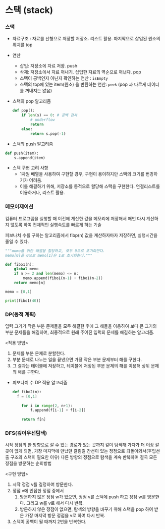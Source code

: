 # 스택 (stack)

### 스택

- 자료구조 : 자료를 선형으로 저장할 저장소. 리스트 활용. 마지막으로 삽입된 원소의 위치를 top
- 연산
  - 삽입: 저장소에 자료 저장. push
  - 삭제: 저장소에서 자료 꺼내기. 삽입한 자료의 역순으로 꺼낸다. pop
  - 스택이 공백인지 아닌지 확인하는 연산 : `isEmpty`
  - 스택의 top에 있는 item(원소) 을 반환하는 연산: `peek` (pop 과 다르게 데이터를 꺼내지는 않음)

- 스택의 pop 알고리즘

  ```python
  def pop():
      if len(s) == 0: # 공백 검사
          # underflow
          return
      else:
          return s.pop(-1)
  ```

-  스택의 push 알고리즘

  ```python
  def push(item):
      s.append(item)
  ```

- 스택 구현 고려 사항
  - 1차원 배열을 사용하여 구현할 경우, 구현이 용이하지만 스택의 크기를 변경하기가 어려움.
  - 이를 해결하기 위해, 저장소를 동적으로 할당해 스택을 구현한다. 연결리스트를 이용하거나, 리스트 활용.





### 메모이제이션

컴퓨터 프로그램을 실행할 때 이전에 계산한 값을 메모리에 저장해서 매번 다시 계산하지 않도록 하여 전체적인 실행속도를 빠르게 하는 기술

피보나치 수를 구하는 알고리즘에서 fibp(n) 값을 계산하자마자 저장하면, 실행시간을 줄일 수 있다.

```python
"""momo를 위한 배열을 할당하고, 모두 0으로 초기화한다.
memo[0]을 0으로 memo[1]은 1로 초기화한다."""

def fibo1(n):
    global memo
	if n >= 2 and len(memo) <= n:
        memo.append(fibo1(n-1) + fibo1(n-2))
    return memo[n]

memo = [0,1]

print(fibo1(40))
```





### DP(동적 계획)

입력 크기가 작은 부분 문제들을 모두 해결한 후에 그 해들을 이용하여 보다 큰 크기의 부분 문제들을 해결하여, 최종적으로 원래 주어진 입력의 문제를 해결하는 알고리즘.

<적용 방법>

1. 문제를 부분 문제로 분할한다.
2. 부분 문제로 나누는 일을 끝냈으면 가장 작은 부분 문제부터 해를 구한다.
3. 그 결과는 테이블에 저장하고, 테이블에 저장된 부분 문제의 해를 이용해 상위 문제의 해를 구한다.



- 피보나치 수 DP 적용 알고리즘

  ```python
  def fibo2(n):
  	f = [0,1]
  	
      for i in range(2, n+1):
          f.append(f[i-1] + f[i-2])
          
      return f[n]
  ```

  



### DFS(깊이우선탐색)

시작 정점의 한 방향으로 갈 수 있는 경로가 있는 곳까지 깊이 탐색해 가다가 더 이상 갈 곳이 없게 되면, 가장 마지막에 만났던 갈림길 간선이 있는 정점으로 되돌아와서(후입선출 구조의 스택이 필요한 이유) 다른 방향의 정점으로 탐색을 계속 반복하여 결국 모든 정점을 방문하는 순회방법

<구현 방법>

1. 시작 정점 v를 결정하여 방문한다.
2. 정점 v에 인접한 정점 중에서
   1. 방문하지 않은 정점 w가 있으면, 정점 v를 스택에 push 하고 정점 w를 방문한다. 그리고 w를 v로 해서 다시 반복.
   2. 방문하지 않은 정점이 없으면, 탐색의 방향을 바꾸기 위해 스택을 pop 하여 받은 가장 마지막 방문 정점을 v로 하여 다시 반복.
3. 스택이 공백이 될 때까지 2번을 반복한다.

